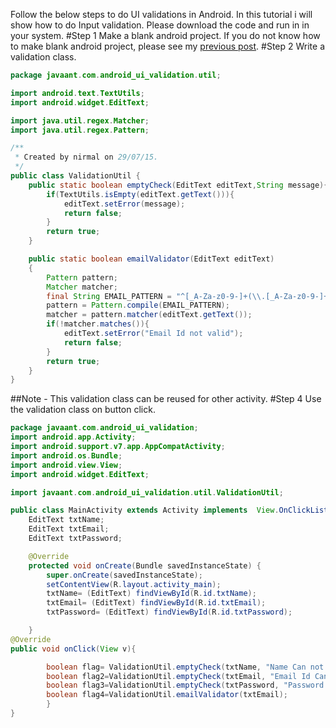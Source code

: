 Follow the below steps to do UI validations in Android. In this tutorial i will show how to do Input validation. Please download the code and run in in your system.
#Step 1
Make a blank android project. If you do not know how to make blank android project, please see my [previous post](http://javaant.com/hello-world-using-android-studio-1-0/#.Vki2PfkrK00).
#Step 2
Write a validation class.

```java
package javaant.com.android_ui_validation.util;

import android.text.TextUtils;
import android.widget.EditText;

import java.util.regex.Matcher;
import java.util.regex.Pattern;

/**
 * Created by nirmal on 29/07/15.
 */
public class ValidationUtil {
    public static boolean emptyCheck(EditText editText,String message){
        if(TextUtils.isEmpty(editText.getText())){
            editText.setError(message);
            return false;
        }
        return true;
    }

    public static boolean emailValidator(EditText editText)
    {
        Pattern pattern;
        Matcher matcher;
        final String EMAIL_PATTERN = "^[_A-Za-z0-9-]+(\\.[_A-Za-z0-9-]+)*@[A-Za-z0-9]+(\\.[A-Za-z0-9]+)*(\\.[A-Za-z]{2,})$";
        pattern = Pattern.compile(EMAIL_PATTERN);
        matcher = pattern.matcher(editText.getText());
        if(!matcher.matches()){
            editText.setError("Email Id not valid");
            return false;
        }
        return true;
    }
}
```
##Note - 
This validation class can be reused for other activity.
#Step 4
Use the validation class on button click.
```java
package javaant.com.android_ui_validation;
import android.app.Activity;
import android.support.v7.app.AppCompatActivity;
import android.os.Bundle;
import android.view.View;
import android.widget.EditText;

import javaant.com.android_ui_validation.util.ValidationUtil;

public class MainActivity extends Activity implements  View.OnClickListener {
    EditText txtName;
    EditText txtEmail;
    EditText txtPassword;

    @Override
    protected void onCreate(Bundle savedInstanceState) {
        super.onCreate(savedInstanceState);
        setContentView(R.layout.activity_main);
        txtName= (EditText) findViewById(R.id.txtName);
        txtEmail= (EditText) findViewById(R.id.txtEmail);
        txtPassword= (EditText) findViewById(R.id.txtPassword);

    }
@Override
public void onClick(View v){

        boolean flag= ValidationUtil.emptyCheck(txtName, "Name Can not be blank");
        boolean flag2=ValidationUtil.emptyCheck(txtEmail, "Email Id Can not be blank");
        boolean flag3=ValidationUtil.emptyCheck(txtPassword, "Password  Can not be blank");
        boolean flag4=ValidationUtil.emailValidator(txtEmail);
        }
}
```
